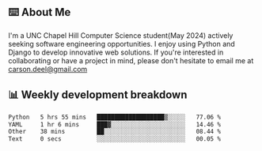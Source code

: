 ## ⌨️ About Me
I'm a UNC Chapel Hill Computer Science student(May 2024) actively seeking software engineering opportunities. I enjoy using Python and Django to develop innovative web solutions. If you're interested in collaborating or have a project in mind, please don't hesitate to email me at carson.deel@gmail.com

## 📊 Weekly development breakdown

<!--START_SECTION:waka-->

```txt
Python   5 hrs 55 mins   ███████████████████▒░░░░░   77.06 %
YAML     1 hr 6 mins     ███▓░░░░░░░░░░░░░░░░░░░░░   14.46 %
Other    38 mins         ██░░░░░░░░░░░░░░░░░░░░░░░   08.44 %
Text     0 secs          ░░░░░░░░░░░░░░░░░░░░░░░░░   00.05 %
```

<!--END_SECTION:waka-->
